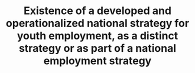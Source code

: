 ---
data_non_statistical: true
goal_meta_link: http://unstats.un.org/sdgs/files/metadata-compilation/Metadata-Goal-8.pdf
graph: null
graph_title: Existence of a developed and operationalized national strategy for youth
  employment, as a distinct strategy or as part of a national employment strategy
graph_type: null
has_metadata: true
indicator: 8.b.1
indicator_definition: This indicator represents the total public expenditure in social
  protection and employment programmes expressed as a percentage of the national budget
  and the Gross Domestic Product (GDP). It also includes the collective bargaining
  coverage rate, which is calculated as the percentage of employees whose pay and
  conditions of employment are determined by one or more collective agreements. A
  collective bargaining agreement refers to "all agreements in writing regarding working
  conditions and terms of employment concluded between an employer, a group of employers
  or one or more employers' organizations, on the one hand, and one or more representative
  workers' organizations, on the other" (ILO Collective Agreements Recommendation,
  1951).
indicator_name: Existence of a developed and operationalized national strategy for
  youth employment, as a distinct strategy or as part of a national employment strategy
indicator_sort_order: 08-0b-01
indicator_variable: null
layout: indicator
national_geographical_coverage: United States
permalink: /8-b-1/
published: true
rationale_interpretation: Total public expenditure in social protection and employment
  programmes synthesizes the overall public redistributive and employment promotion
  efforts. Calculating it as a percentage of the national budget and the GDP allows
  for the analysis of its relative place in the national economy as a whole. The collective
  bargaining coverage rate provides a measure of the reach of collective bargaining
  agreements and, as such, can help in assessing and monitoring the development of
  industrial relations.
reporting_status: notstarted
sdg_goal: 8
source_active_1: true
source_notes_1: null
source_title_1: null
target: By 2020, develop and operationalize a global strategy for youth employment
  and implement the Global Jobs Pact of the International Labour Organization.
target_id: 8.b
title: Existence of a developed and operationalized national strategy for youth employment,
  as a distinct strategy or as part of a national employment strategy
un_custodial_agency: 'ILO (Partnering Agencies: Word Bank, OECD)'
un_designated_tier: '3'
variable_description: null
variable_notes: null
---